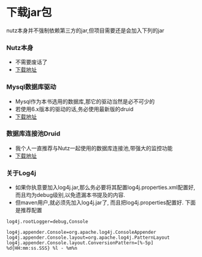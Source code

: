 # 下载jar包

nutz本身并不强制依赖第三方的jar,但项目需要还是会加入下列的jar

### Nutz本身

* 不需要废话了
* [下载地址](http://maven.nutz.cn/nexus/content/repositories/central/org/nutz/nutz/1.r.58/nutz-1.r.58.jar)

### Mysql数据库驱动

* Mysql作为本书选用的数据库,那它的驱动当然是必不可少的
* 若使用6.x版本的驱动的话,务必使用最新版的druid
* [下载地址](http://maven.nutz.cn/nexus/content/repositories/central/mysql/mysql-connector-java/5.1.40/mysql-connector-java-5.1.40.jar)

### 数据库连接池Druid

* 我个人一直推荐与Nutz一起使用的数据库连接池,带强大的监控功能
* [下载地址](http://maven.nutz.cn/nexus/content/repositories/central/com/alibaba/druid/1.0.26/druid-1.0.26.jar)

### 关于Log4j

* 如果你执意要加入log4j.jar,那么务必要将其配置log4j.properties.xml配置好, 而且均为debug级别,以免遗漏本书提及的内容.
* 但maven用户,就必须先加入log4j.jar了, 而且把log4j.properties配置好. 下面是推荐配置

```
log4j.rootLogger=debug,Console

log4j.appender.Console=org.apache.log4j.ConsoleAppender
log4j.appender.Console.layout=org.apache.log4j.PatternLayout
log4j.appender.Console.layout.ConversionPattern=[%-5p] %d{HH:mm:ss.SSS} %l - %m%n
```